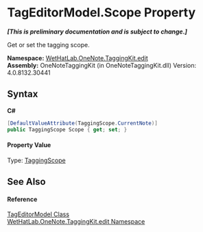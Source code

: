# TagEditorModel.Scope Property 
 _**\[This is preliminary documentation and is subject to change.\]**_

Get or set the tagging scope.

**Namespace:**&nbsp;<a href="60ca3730-00cd-fce3-4009-523f3952fd9e.md">WetHatLab.OneNote.TaggingKit.edit</a><br />**Assembly:**&nbsp;OneNoteTaggingKit (in OneNoteTaggingKit.dll) Version: 4.0.8132.30441

## Syntax

**C#**<br />
``` C#
[DefaultValueAttribute(TaggingScope.CurrentNote)]
public TaggingScope Scope { get; set; }
```


#### Property Value
Type: <a href="b3be4048-2099-50e6-21a5-1c36d2dcb4f3.md">TaggingScope</a>

## See Also


#### Reference
<a href="d0783a73-0ba1-b750-13e8-e19b790c09dd.md">TagEditorModel Class</a><br /><a href="60ca3730-00cd-fce3-4009-523f3952fd9e.md">WetHatLab.OneNote.TaggingKit.edit Namespace</a><br />